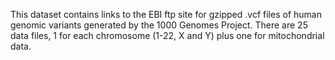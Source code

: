 This dataset contains links to the EBI ftp site for gzipped .vcf files of human genomic variants generated by the 1000 Genomes Project. There are 25 data files, 1 for each chromosome (1-22, X and Y) plus one for mitochondrial data.
